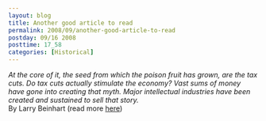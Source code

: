 ```yaml
---
layout: blog
title: Another good article to read
permalink: 2008/09/another-good-article-to-read
postday: 09/16 2008
posttime: 17_58
categories: [Historical]
---
```


<p><i>At the core of it, the seed from which the poison fruit has grown, are the tax cuts. Do tax cuts actually stimulate the economy? Vast sums of money have gone into creating that myth. Major intellectual industries have been created and sustained to sell that story.</i><br />
By Larry Beinhart (read more <a href="http://smirkingchimp.com/thread/17186" target="_blank">here</a>)</p>
